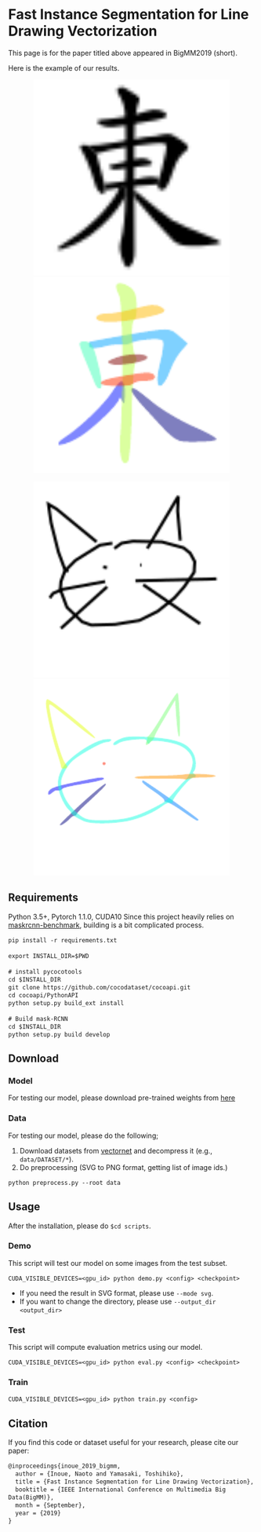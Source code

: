# Fast Instance Segmentation for Line Drawing Vectorization


This page is for the paper titled above appeared in BigMM2019 (short).

Here is the example of our results.

<p align='center'>
  <img src='sample_results/input_26481.png' width="400px">
  <img src='sample_results/ours_26481_0_95.pdf' width="400px">
</p>

<p align='center'>
  <img src='sample_results/input_4657882177994752.png' width="400px">
  <img src='sample_results/ours_4657882177994752_0_97.pdf' width="400px">
</p>


## Requirements
Python 3.5+, Pytorch 1.1.0, CUDA10
Since this project heavily relies on [maskrcnn-benchmark](https://github.com/facebookresearch/maskrcnn-benchmark), building is a bit complicated process.

```
pip install -r requirements.txt

export INSTALL_DIR=$PWD

# install pycocotools
cd $INSTALL_DIR
git clone https://github.com/cocodataset/cocoapi.git
cd cocoapi/PythonAPI
python setup.py build_ext install

# Build mask-RCNN
cd $INSTALL_DIR
python setup.py build develop

```

## Download
### Model
For testing our model, please download pre-trained weights from [here](https://drive.google.com/open?id=1YOQKuL323r3utgyukOZvl6th98yiGOXr)

### Data
For testing our model, please do the following;

1. Download datasets from [vectornet](https://github.com/byungsook/vectornet) and decompress it (e.g., `data/DATASET/*`).
2. Do preprocessing (SVG to PNG format, getting list of image ids.)
```
python preprocess.py --root data
```

## Usage
After the installation, please do `$cd scripts`.

### Demo
This script will test our model on some images from the test subset.

```
CUDA_VISIBLE_DEVICES=<gpu_id> python demo.py <config> <checkpoint>
```

- If you need the result in SVG format, please use `--mode svg`.
- If you want to change the directory, please use `--output_dir <output_dir>`

### Test
This script will compute evaluation metrics using our model.
```
CUDA_VISIBLE_DEVICES=<gpu_id> python eval.py <config> <checkpoint>
```

### Train
```
CUDA_VISIBLE_DEVICES=<gpu_id> python train.py <config>
```

## Citation

If you find this code or dataset useful for your research, please cite our paper:

```
@inproceedings{inoue_2019_bigmm,
  author = {Inoue, Naoto and Yamasaki, Toshihiko},
  title = {Fast Instance Segmentation for Line Drawing Vectorization},
  booktitle = {IEEE International Conference on Multimedia Big Data(BigMM)},
  month = {September},
  year = {2019}
}
```
